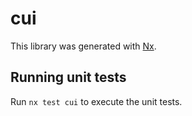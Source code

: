 # cui

This library was generated with [Nx](https://nx.dev).

## Running unit tests

Run `nx test cui` to execute the unit tests.
